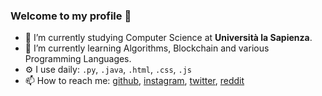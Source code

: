 ### Welcome to my profile 👋

- 🔭 I’m currently studying Computer Science at **Università la Sapienza**. 
- 🌱 I’m currently learning Algorithms, Blockchain and various Programming Languages.
- ⚙️ I use daily: `.py`, `.java`, `.html`, `.css`, `.js`
- 📫 How to reach me: [github](https://github.com/Novaenn), [instagram](https://www.instagram.com/samuele_bella_), [twitter](https://twitter.com/novaenn), [reddit](https://www.reddit.com/user/Giurob94)
